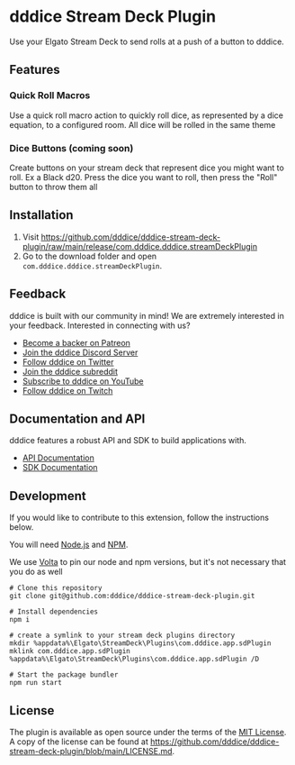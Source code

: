 # dddice Stream Deck Plugin

Use your Elgato Stream Deck to send rolls at a push of a button to dddice. 

## Features

### Quick Roll Macros
Use a quick roll macro action to quickly roll dice, as represented by a dice equation, to a configured room. All dice will be rolled in the same theme

### Dice Buttons (coming soon)
Create buttons on your stream deck that represent dice you might want to roll. Ex a Black d20. Press the dice you want to roll, then press the "Roll" button to throw them all 

## Installation

1. Visit
   <https://github.com/dddice/dddice-stream-deck-plugin/raw/main/release/com.dddice.dddice.streamDeckPlugin>
2. Go to the download folder and open `com.dddice.dddice.streamDeckPlugin`.

## Feedback

dddice is built with our community in mind! We are extremely interested in your feedback. Interested in connecting with us?

- [Become a backer on Patreon](https://www.patreon.com/dddice)
- [Join the dddice Discord Server](https://discord.gg/VzHq5TfAr6)
- [Follow dddice on Twitter](https://twitter.com/dddice_app)
- [Join the dddice subreddit](https://reddit.com/r/dddice)
- [Subscribe to dddice on YouTube](https://www.youtube.com/channel/UC8OaoMy-oFAvebUi_rOc1dQ)
- [Follow dddice on Twitch](https://www.twitch.tv/dddice_app)

## Documentation and API

dddice features a robust API and SDK to build applications with.

- [API Documentation](https://docs.dddice.com/api?ref=foundry)
- [SDK Documentation](https://docs.dddice.com/sdk/js/latest?ref=foundry)

## Development

If you would like to contribute to this extension, follow the instructions below.

You will need [Node.js](https://nodejs.org/en/) and [NPM](https://www.npmjs.com/).

We use [Volta](https://volta.sh) to pin our node and npm versions, but it's not necessary that you do as well

```shell
# Clone this repository
git clone git@github.com:dddice/dddice-stream-deck-plugin.git

# Install dependencies
npm i

# create a symlink to your stream deck plugins directory
mkdir %appdata%\Elgato\StreamDeck\Plugins\com.dddice.app.sdPlugin
mklink com.dddice.app.sdPlugin %appdata%\Elgato\StreamDeck\Plugins\com.dddice.app.sdPlugin /D

# Start the package bundler
npm run start
```

## License

The plugin is available as open source under the terms of the
[MIT License](https://opensource.org/licenses/MIT). A copy of the license can be
found at <https://github.com/dddice/dddice-stream-deck-plugin/blob/main/LICENSE.md>.